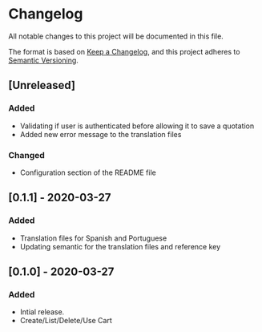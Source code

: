 # Changelog

All notable changes to this project will be documented in this file.

The format is based on [Keep a Changelog](https://keepachangelog.com/en/1.0.0/),
and this project adheres to [Semantic Versioning](https://semver.org/spec/v2.0.0.html).

## [Unreleased]

### Added

- Validating if user is authenticated before allowing it to save a quotation
- Added new error message to the translation files

### Changed

- Configuration section of the README file

## [0.1.1] - 2020-03-27

### Added

- Translation files for Spanish and Portuguese
- Updating semantic for the translation files and reference key

## [0.1.0] - 2020-03-27

### Added

- Intial release.
- Create/List/Delete/Use Cart
